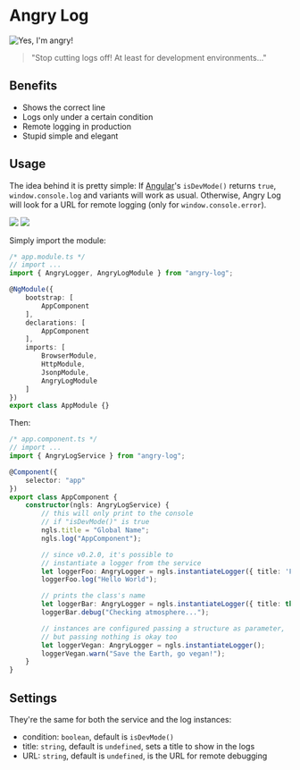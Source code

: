 # Angry Log

![Yes, I'm angry!](https://i.imgur.com/qeoFdfd.png)
> "Stop cutting logs off! At least for development environments..."

## Benefits

* Shows the correct line
* Logs only under a certain condition
* Remote logging in production
* Stupid simple and elegant

## Usage

The idea behind it is pretty simple:
If [Angular]'s `isDevMode()` returns `true`, 
`window.console.log` and variants will work as usual. Otherwise, Angry Log will 
look for a URL for remote logging (only for `window.console.error`).

![](http://i.imgur.com/JOUm5rp.png)
![](https://i.imgur.com/mNoVwlc.png)

Simply import the module:
```typescript
/* app.module.ts */
// import ...
import { AngryLogger, AngryLogModule } from "angry-log";

@NgModule({
    bootstrap: [
        AppComponent
    ],
    declarations: [
        AppComponent
    ],
    imports: [
        BrowserModule,
        HttpModule,
        JsonpModule,
        AngryLogModule
    ]
})
export class AppModule {}
```

Then:
```typescript
/* app.component.ts */
// import ...
import { AngryLogService } from "angry-log";

@Component({
    selector: "app"
})
export class AppComponent {
    constructor(ngls: AngryLogService) {
        // this will only print to the console
        // if "isDevMode()" is true
        ngls.title = "Global Name";
        ngls.log("AppComponent");

        // since v0.2.0, it's possible to
        // instantiate a logger from the service
        let loggerFoo: AngryLogger = ngls.instantiateLogger({ title: 'From Foo' });
        loggerFoo.log("Hello World");

        // prints the class's name
        let loggerBar: AngryLogger = ngls.instantiateLogger({ title: this });
        loggerBar.debug("Checking atmosphere...");

        // instances are configured passing a structure as parameter,
        // but passing nothing is okay too
        let loggerVegan: AngryLogger = ngls.instantiateLogger();
        loggerVegan.warn("Save the Earth, go vegan!");
    }
}
```

## Settings

They're the same for both the service and the log instances:
* condition: `boolean`, default is `isDevMode()`
* title: `string`, default is `undefined`, sets a title to show in the logs
* URL: `string`, default is `undefined`, is the URL for remote debugging

[Angular]: https://angular.io
